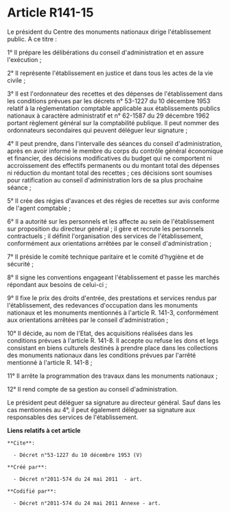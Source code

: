 # Article R141-15

Le président du Centre des monuments nationaux dirige l'établissement public. A ce titre :

1° Il prépare les délibérations du conseil d'administration et en assure l'exécution ;

2° Il représente l'établissement en justice et dans tous les actes de la vie civile ;

3° Il est l'ordonnateur des recettes et des dépenses de l'établissement dans les conditions prévues par les décrets n°
53-1227 du 10 décembre 1953 relatif à la réglementation comptable applicable aux établissements publics nationaux à caractère
administratif et n° 62-1587 du 29 décembre 1962 portant règlement général sur la comptabilité publique. Il peut nommer des
ordonnateurs secondaires qui peuvent déléguer leur signature ;

4° Il peut prendre, dans l'intervalle des séances du conseil d'administration, après en avoir informé le membre du corps du
contrôle général économique et financier, des décisions modificatives du budget qui ne comportent ni accroissement des
effectifs permanents ou du montant total des dépenses ni réduction du montant total des recettes ; ces décisions sont
soumises pour ratification au conseil d'administration lors de sa plus prochaine séance ;

5° Il crée des régies d'avances et des régies de recettes sur avis conforme de l'agent comptable ;

6° Il a autorité sur les personnels et les affecte au sein de l'établissement sur proposition du directeur général ; il gère
et recrute les personnels contractuels ; il définit l'organisation des services de l'établissement, conformément aux
orientations arrêtées par le conseil d'administration ;

7° Il préside le comité technique paritaire et le comité d'hygiène et de sécurité ;

8° Il signe les conventions engageant l'établissement et passe les marchés répondant aux besoins de celui-ci ;

9° Il fixe le prix des droits d'entrée, des prestations et services rendus par l'établissement, des redevances d'occupation
dans les monuments nationaux et les monuments mentionnés à l'article R. 141-3, conformément aux orientations arrêtées par le
conseil d'administration ;

10° Il décide, au nom de l'Etat, des acquisitions réalisées dans les conditions prévues à l'article R. 141-8. Il accepte ou
refuse les dons et legs consistant en biens culturels destinés à prendre place dans les collections des monuments nationaux
dans les conditions prévues par l'arrêté mentionné à l'article R. 141-8 ;

11° Il arrête la programmation des travaux dans les monuments nationaux ;

12° Il rend compte de sa gestion au conseil d'administration.

Le président peut déléguer sa signature au directeur général. Sauf dans les cas mentionnés au 4°, il peut également déléguer
sa signature aux responsables des services de l'établissement.

**Liens relatifs à cet article**

	**Cite**:

	  - Décret n°53-1227 du 10 décembre 1953 (V)

	**Créé par**:

	  - Décret n°2011-574 du 24 mai 2011  - art.

	**Codifié par**:

	  - Décret n°2011-574 du 24 mai 2011 Annexe - art.
